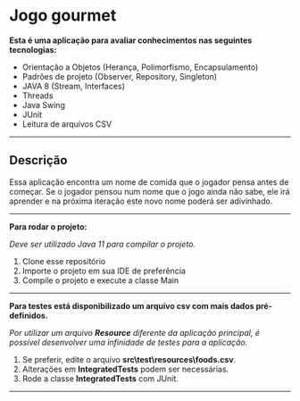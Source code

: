 

# Jogo gourmet

  **Esta é uma aplicação para avaliar conhecimentos nas seguintes tecnologias:**

 - Orientação a Objetos (Herança, Polimorfismo, Encapsulamento)
 - Padrões de projeto (Observer, Repository, Singleton)
 - JAVA 8 (Stream, Interfaces)
 - Threads
 - Java Swing
 - JUnit
 - Leitura de arquivos CSV

---

## Descrição

Essa aplicação encontra um nome de comida que o jogador pensa antes de começar. Se o jogador pensou num nome que o jogo ainda não sabe, ele irá aprender e na próxima iteração este novo nome poderá ser adivinhado.

---

**Para rodar o projeto:**

*Deve ser utilizado Java 11 para compilar o projeto.*

1. Clone esse repositório
2. Importe o projeto em sua IDE de preferência
3. Compile o projeto e execute a classe Main

---

**Para testes está disponibilizado um arquivo csv com mais dados pré-definidos.**

*Por utilizar um arquivo **Resource** diferente da aplicação principal, é possível desenvolver uma infinidade de testes para a aplicação.*

1. Se preferir, edite o arquivo **src\test\resources\foods.csv**.
2. Alterações em **IntegratedTests** podem ser necessárias.
3. Rode a classe **IntegratedTests** com JUnit.

---